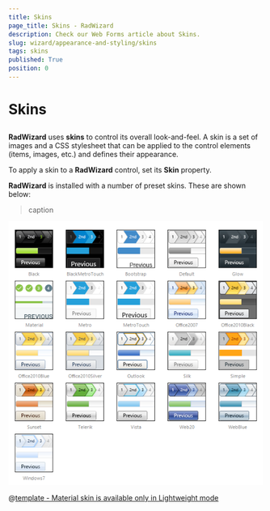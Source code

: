 ```yaml
---
title: Skins
page_title: Skins - RadWizard
description: Check our Web Forms article about Skins.
slug: wizard/appearance-and-styling/skins
tags: skins
published: True
position: 0
---
```


# Skins



## 

**RadWizard** uses **skins** to control its overall look-and-feel. A skin is a set of images and a CSS stylesheet that can be applied to the control elements (items, images, etc.) and defines their appearance.

To apply a skin to a **RadWizard** control, set its **Skin** property.

**RadWizard** is installed with a number of preset skins. These are shown below:
>caption 

![wizard-skins](images/wizard-skins.png) 


 @[template - Material skin is available only in Lightweight mode](/_templates/common/skins-notes.md#material-only-in-lightweight) 


